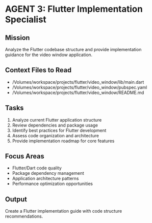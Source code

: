 # AGENT 3: Flutter Implementation Specialist

## Mission
Analyze the Flutter codebase structure and provide implementation guidance for the video window application.

## Context Files to Read
- /Volumes/workspace/projects/flutter/video_window/lib/main.dart
- /Volumes/workspace/projects/flutter/video_window/pubspec.yaml
- /Volumes/workspace/projects/flutter/video_window/README.md

## Tasks
1. Analyze current Flutter application structure
2. Review dependencies and package usage
3. Identify best practices for Flutter development
4. Assess code organization and architecture
5. Provide implementation roadmap for core features

## Focus Areas
- Flutter/Dart code quality
- Package dependency management
- Application architecture patterns
- Performance optimization opportunities

## Output
Create a Flutter implementation guide with code structure recommendations.